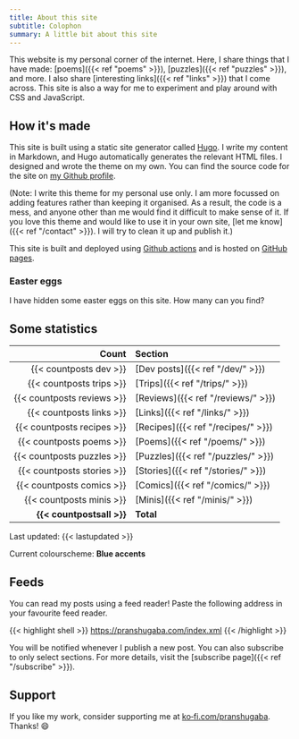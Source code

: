 ```yaml
---
title: About this site
subtitle: Colophon
summary: A little bit about this site
---
```


This website is my personal corner of the internet. Here, I share things that I have made: [poems]({{< ref "poems" >}}), [puzzles]({{< ref "puzzles" >}}), and more. I also share [interesting links]({{< ref "links" >}}) that I come across. This site is also a way for me to experiment and play around with CSS and JavaScript.

## How it's made

This site is built using a static site generator called [Hugo](https://gohugo.io). I write my content in Markdown, and Hugo automatically generates the relevant HTML files. 
I designed and wrote the theme on my own. You can find the source code for the site on [my Github profile](https://github.com/pranshugaba/hugo-website/). 

(Note: I write this theme for my personal use only. I am more focussed on adding features rather than keeping it organised. As a result, the code is a mess, and anyone other than me would find it difficult to make sense of it. If you love this theme and would like to use it in your own site, [let me know]({{< ref "/contact" >}}). I will try to clean it up and publish it.)

This site is built and deployed using [Github actions](https://github.com/features/actions) and is hosted on [GitHub pages](https://pages.github.com/).

### Easter eggs

I have hidden some easter eggs on this site. How many can you find?

## Some statistics

|                      Count | Section                            |
| -------------------------: | :--------------------------------- |
|     {{< countposts dev >}} | [Dev posts]({{< ref "/dev/" >}})   |
|   {{< countposts trips >}} | [Trips]({{< ref "/trips/" >}})     |
| {{< countposts reviews >}} | [Reviews]({{< ref "/reviews/" >}}) |
|   {{< countposts links >}} | [Links]({{< ref "/links/" >}})     |
| {{< countposts recipes >}} | [Recipes]({{< ref "/recipes/" >}}) |
|   {{< countposts poems >}} | [Poems]({{< ref "/poems/" >}})     |
| {{< countposts puzzles >}} | [Puzzles]({{< ref "/puzzles/" >}}) |
| {{< countposts stories >}} | [Stories]({{< ref "/stories/" >}}) |
|  {{< countposts comics >}} | [Comics]({{< ref "/comics/" >}})   |
|   {{< countposts minis >}} | [Minis]({{< ref "/minis/" >}})     |
|  **{{< countpostsall >}}** | **Total**                          |

Last updated: {{< lastupdated >}}

Current colourscheme: **Blue accents**

## Feeds

You can read my posts using a feed reader!
Paste the following address in your favourite feed reader.

{{< highlight shell >}}
https://pranshugaba.com/index.xml
{{< /highlight >}}

You will be notified whenever I publish a new post. You can also subscribe to only select sections.
For more details, visit the [subscribe page]({{< ref "/subscribe" >}}).

## Support

If you like my work, consider supporting me at [ko&#8209;fi.com/pranshugaba](https://ko-fi.com/pranshugaba).
Thanks! :smile:
